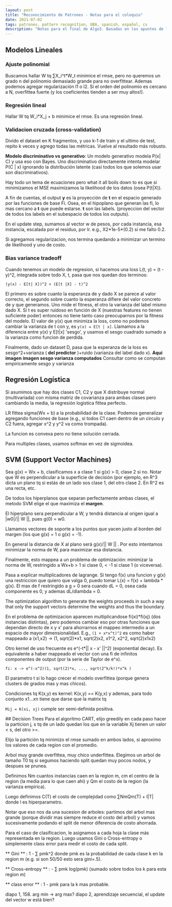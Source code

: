 ```yaml
---
layout: post
title: "Reconocimiento de Patrones - Notas para el coloquio"
date: 2021-07-02
tags: patrones, pattern recognition, UBA, spanish, español, cs
description: "Notas para el final de Algo3. Basadas en los apuntes de la teorica. In Spanish."
---
```


## Modelos Lineales
### Ajuste polinomial

Buscamos hallar W tq ∑X\_i^t\*W\_t minimice el rmse, pero no queremos un grado n del polinomio demasiado grande para no overfittear. Ademas podemos agregar regularización l1 o l2. Si el orden del polinomio es cercano a N, overfittea fuerte (y los coeficientes tienden a ser muy altos!).

### Regresión lineal
Hallar W tq W\_i\*X\_j + b minimice el rmse. Es una regresión lineal.

### Validacion cruzada (cross-validation)
Divido el dataset en K fragmentos, y uso k-1 de train y el ultimo de test, repito k veces y agrego todas las métricas. Vuelve al resultado más robusto.

**Modelo discriminativo vs generativo**: Un modelo generativo modela P(x\| C) y usa eso con Bayes. Uno discriminativo directamente intenta modelar P(C \| x) ignorando la distribución latente (casi todos los que solemos usar son discriminativos).

Hay todo un tema de ecuaciones pero what it all boils down to es que si minimizamos el MSE maximizamos la likelihood de los datos (osea P(t\|X)).

A fin de cuentas, el output **y** es la proyección de **t** en el espacio generado por las funciones de base Fi. Osea, en el hipoplano que generan las fi, lo mas cercano a **t** que puede estarse. **t** son las labels. (proyeccion del vector de todos los labels en el subespacio de todos los outputs).

En el update step, sumamos al vector w de pesos, por cada instancia, esa instancia, escalada por el residuo, por lr. e.g., X2\*1e-5\*(0.2) si me falto 0.2.

Si agregamos regularizacion, nos termina quedando a minimizar un termino de likelihood y uno de costo. 

### Bias variance tradeoff

Cuando tenemos un modelo de regresion, si hacemos una loss L(t, y) = (t - y)^2, integrada sobre todo X, t, pasa que nos quedan dos terminos:

``` (y(x) - E[t| X])^2 + (E[t |X] - t)^2 ```

El primero es sobre cuanto la esperanza de y dado X se parece al valor correcto, el segundo sobre cuanto la esperanza difiere del valor concreto de y que generamos. Uno mide el fitness, el otro la varianza del label mismo dado X. Si t es super ruidoso en función de X (nuestras features no tienen suficiente poder) entonces no tiene tanto caso preocuparnos por la fitness del modelo.
El valor de y(x) que minimiza la loss, como no podemos cambiar la varianza de t con y, es `y(x) = E[t | x]`. Llamamos a la diferencia entre y(x) y E[t\|x] 'sesgo', y usamos el sesgo cuadrado sumado a la varianza como funcion de perdida.

Finalmente, dado un dataset D, pasa que la esperanza de la loss es sesgo^2+varianza ( **del predictor** )+ruido (varianza del label dado x).
**Aqui imagen**
**imagen sesgo varianza computados**
Consultar como se computan empiricamente sesgo y varianza

## Regresión Logística

Si asumimos que hay dos clases C1, C2 y que X distribuye normal (multivariada) con misma matriz de covarianza para ambas clases pero cambiando la media, la regresión logistica fittea perfecto. 

LR fittea sigma(Wx + b) a la probabilidad de la clase. Podemos generalizar agregando funciones de base (e.g., si todos C1 caen dentro de un circulo y C2 fuera, agregar x^2 y y^2 va como trompada). 

La funcion es convexa pero no tiene solución cerrada.

Para multiples clases, usamos softmax en vez de sigmoidea.

## SVM (Support Vector Machines)
Sea g(x) = Wx + b, clasificamos x a clase 1 si g(x) > 0, clase 2 si no. Notar que W es perpendicular a la superficie de decisión (por ejemplo, en R^3 dicta un plano tq si estás de un lado sos clase 1, del otro clase 2. En R^2 es una recta, etc.

De todos los hiperplanos que separan perfectamente ambas clases, el metodo SVM elige el que maximiza el **margen**.

El hiperplano sera perpendicular a W, y tendrá distancia al origen igual a \|w0\|/\|\| W \|\|, pues g(0) = w0. 

Llamamos vectores de soporte a los puntos que yacen justo al borden del margen (los que g(x) = 1 o g(x) = -1). 

En general la distancia de X al plano será g(x)/\|\| W \|\| . Por esto intentamos minimizar la norma de W, para maximizar esa distancia.

Finalmente, esto mappea a un problema de optimización: minimizar la norma de W, restringido a Wx+b > 1 si clase 0, < -1 si clase 1 (o viceversa).

Pasa a explicar multiplicadores de lagrange. Si tengo f(x) una funcion y g(x) una restriccion que quiero que valga 0, puedo tomar
L(x) = f(x) + lambda * g(x). El max de f restringido a g = 0 sera cuando dL = 0, osea cada componente es 0, y ademas dL/dlambda = 0.

The optimization algorithm to generate the weights proceeds in such a way that only the support vectors determine the weights and thus the boundary.

En el problema de optimizacion aparecen multiplicandose fi(xi)*fi(xj) (dos instancias distintas), pero podemos cambiar eso por otras funciones que dependan directo de x y x' para ahorrarnos el mappeo intermedio a un espacio de mayor dimensionalidad. E.g., 
``` (1 + x*x^t)^2 ``` es como haber mappeado a (x1,x2) -> (1, sqrt(2)*x1, sqrt(2)x2, x1^2, x2^2, sqrt(2)x1x2)

Otro kernel de uso frecuente es e^(-t*\|\| x - x' \|\|^2) (exponential decay). Es equivalente a haber mappeado el vector con una fi de infinitos componentes de output (por la serie de Taylor de e^x).

``` fi: x -> e^(-x^2)(1, sqrt(2)*x, ..., sqrt(2^k/k!)*x^k ) ```

El parametro t si lo hago crecer el modelo overfittea (porque genera clusters de grados mas y mas chicos).

Condiciones tq K(x,y) es kernel: K(x,y) == K(y,x) y ademas, para todo conjunto x1...xn tiene que darse que la matrix tq 

``` Mij = K(xi, xj) ``` cumple ser semi-definida positiva.

## Decision Trees
Para el algoritmo CART, elijo greedily en cada paso hacer la particion j, s tq de un lado quedan los que en la variable Xj tienen un valor < s, del otro \>=. 

Elijo la partición tq minimizo el rmse sumado en ambos lados, si aproximo los valores de cada region con el promedio.

Arbol muy grande overfittea, muy chico underfittea. Elegimos un arbol de tamaño T0 tq si segumos haciendo split quedan muy pocos nodos, y despues se prunea.

Definimos Nm cuantos instancias caen en la region m, cm el centro de la region (la media para lo que caen ahi) y Qm el costo de la region (la varianza empirica).

Luego definimos C(T) el costo de complejidad como ∑NmQm(T) + l\|T\|  donde l es hiperparametro.  

Notar que eso nos da una sucesion de arboles: partimos del arbol mas grande (porque dividir mas siempre reduce el costo del arbol) y vamos sucesivamente podando el split de menor diferencia de costo ahorrada. 

Para el caso de clasificacion, le asignamos a cada hoja la clase más representada en la region. Luego usamos Gini o Cross-entropy o simplemente class error para medir el costo de cada split. 

** Gini ** : 1 - ∑ pmk^2 donde pmk es la probabilidad de cada clase k en la region m (e.g. si son 50/50 esto sera gini=.5).

** Cross-entropy ** : - ∑ pmk log(pmk) (sumado sobre todos los k para esta region m)

** class error ** : 1 - pmk para la k mas probable.

diapo 1, 158. arg min -> arg max?
diapo 2, aprendizaje secuencial, el update del vector w está bien?
